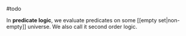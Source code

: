 #todo 

In **predicate logic**, we evaluate predicates on some [[empty set|non-empty]] universe. We also call it second order logic.
